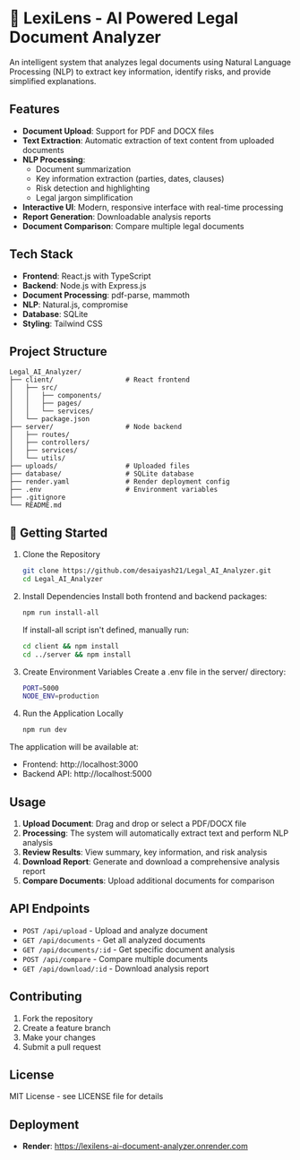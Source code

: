 # 🧠 LexiLens - AI Powered Legal Document Analyzer

An intelligent system that analyzes legal documents using Natural Language Processing (NLP) to extract key information, identify risks, and provide simplified explanations.

## Features

- **Document Upload**: Support for PDF and DOCX files
- **Text Extraction**: Automatic extraction of text content from uploaded documents
- **NLP Processing**: 
  - Document summarization
  - Key information extraction (parties, dates, clauses)
  - Risk detection and highlighting
  - Legal jargon simplification
- **Interactive UI**: Modern, responsive interface with real-time processing
- **Report Generation**: Downloadable analysis reports
- **Document Comparison**: Compare multiple legal documents

## Tech Stack

- **Frontend**: React.js with TypeScript
- **Backend**: Node.js with Express.js
- **Document Processing**: pdf-parse, mammoth
- **NLP**: Natural.js, compromise
- **Database**: SQLite
- **Styling**: Tailwind CSS

## Project Structure

```
Legal_AI_Analyzer/
├── client/                  # React frontend
│   ├── src/
│   │   ├── components/
│   │   ├── pages/
│   │   └── services/
│   └── package.json
├── server/                  # Node backend
│   ├── routes/
│   ├── controllers/
│   ├── services/
│   └── utils/
├── uploads/                 # Uploaded files
├── database/                # SQLite database
├── render.yaml              # Render deployment config
├── .env                     # Environment variables
├── .gitignore
└── README.md

```

## 🚀 Getting Started
1. Clone the Repository
   ```bash
   git clone https://github.com/desaiyash21/Legal_AI_Analyzer.git
   cd Legal_AI_Analyzer
   ```
2. Install Dependencies
   Install both frontend and backend packages:
   ```bash
   npm run install-all
   ```
   If install-all script isn't defined, manually run:
   ```bash
   cd client && npm install
   cd ../server && npm install
   ```
3. Create Environment Variables
   Create a .env file in the server/ directory:
   ```bash
   PORT=5000
   NODE_ENV=production
   ```
4. Run the Application Locally
   ```bash
   npm run dev
   ```

The application will be available at:
- Frontend: http://localhost:3000
- Backend API: http://localhost:5000

## Usage

1. **Upload Document**: Drag and drop or select a PDF/DOCX file
2. **Processing**: The system will automatically extract text and perform NLP analysis
3. **Review Results**: View summary, key information, and risk analysis
4. **Download Report**: Generate and download a comprehensive analysis report
5. **Compare Documents**: Upload additional documents for comparison

## API Endpoints

- `POST /api/upload` - Upload and analyze document
- `GET /api/documents` - Get all analyzed documents
- `GET /api/documents/:id` - Get specific document analysis
- `POST /api/compare` - Compare multiple documents
- `GET /api/download/:id` - Download analysis report

## Contributing

1. Fork the repository
2. Create a feature branch
3. Make your changes
4. Submit a pull request

## License

MIT License - see LICENSE file for details 

## Deployment

- **Render**:  https://lexilens-ai-document-analyzer.onrender.com
